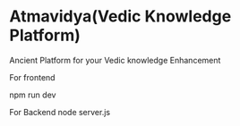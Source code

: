 



  # Atmavidya(Vedic Knowledge Platform)
Ancient  Platform  for your Vedic knowledge Enhancement 

For frontend   

npm run dev

For Backend 
node server.js



